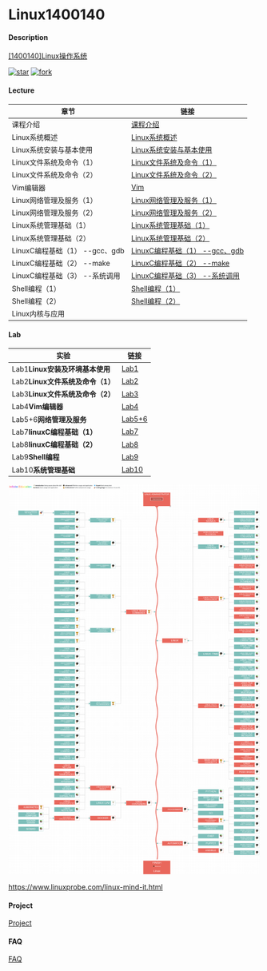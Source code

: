 # Linux1400140

#### Description

[[1400140]Linux操作系统](https://gitee.com/lkljty/Linux1400140)

[![star](https://gitee.com/lkljty/Linux1400140/badge/star.svg?theme=dark)](https://gitee.com/lkljty/Linux1400140/stargazers)
[![fork](https://gitee.com/lkljty/Linux1400140/badge/fork.svg?theme=dark)](https://gitee.com/lkljty/Linux1400140/members)

#### Lecture

| 章节                           | 链接                                                 |
| ------------------------------ | ---------------------------------------------------- |
| 课程介绍                       | [课程介绍](./lecture/Intro.md)                       |
| Linux系统概述                  | [Linux系统概述](./lecture/Overview.md)               |
| Linux系统安装与基本使用        | [Linux系统安装与基本使用](./lecture/Installation.md) |
| Linux文件系统及命令（1）       | [Linux文件系统及命令（1）](./lecture/cmd1.md)        |
| Linux文件系统及命令（2）       | [Linux文件系统及命令（2）](./lecture/cmd2.md)        |
| Vim编辑器                      | [Vim](./lecture/Vim.md)                              |
| Linux网络管理及服务（1）       | [Linux网络管理及服务（1）](./lecture/Service1.md)    |
| Linux网络管理及服务（2）       | [Linux网络管理及服务（2）](./lecture/Service2.md)    |
| Linux系统管理基础（1）         | [Linux系统管理基础（1）](./lecture/Mgmt1.md)         |
| Linux系统管理基础（2）         | [Linux系统管理基础（2）](./lecture/Mgmt2.md)         |
| LinuxC编程基础（1） --gcc、gdb | [LinuxC编程基础（1） --gcc、gdb](./lecture/C1.md)    |
| LinuxC编程基础（2） --make     | [LinuxC编程基础（2） --make](./lecture/C2.md)        |
| LinuxC编程基础（3） --系统调用 | [LinuxC编程基础（3） --系统调用](./lecture/C3.md)    |
| Shell编程（1）                 | [Shell编程（1）](./lecture/Shell1.md)                |
| Shell编程（2）                 | [Shell编程（2）](./lecture/Shell2.md)                |
| Linux内核与应用                |                                                      |

#### Lab

| 实验                             | 链接                      |
| -------------------------------- | ------------------------- |
| Lab1**Linux安装及环境基本使用**  | [Lab1](./lab/lab1.md)     |
| Lab2**Linux文件系统及命令（1）** | [Lab2](./lab/lab2.md)     |
| Lab3**Linux文件系统及命令（2）** | [Lab3](./lab/lab3.md)     |
| Lab4**Vim编辑器**                | [Lab4](./lab/lab4.md)     |
| Lab5+6**网络管理及服务**         | [Lab5+6](./lab/lab5+6.md) |
| Lab7**linuxC编程基础（1）**      | [Lab7](./lab/lab7.md)     |
| Lab8**linuxC编程基础（2）**      | [Lab8](./lab/lab8.md)     |
| Lab9**Shell编程**                | [Lab9](./lab/lab9.md)     |
| Lab10**系统管理基础**            | [Lab10](./lab/lab10.md)   |

![all](./Linux.png)

https://www.linuxprobe.com/linux-mind-it.html

#### Project

[Project](./project/project.md)

#### FAQ

[FAQ](./FAQ/FAQ.md)